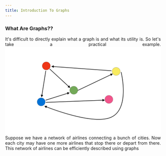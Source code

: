 ```yaml
---
title: Introduction To Graphs
---
```


### What Are Graphs??

<div style="text-align: justify">
It's difficult to directly explain what a graph is and what its utility is. So let's take a practical example.
<img src="images/Graph 1.png">
Suppose we have a network of airlines connecting a bunch of cities. Now each city may have one more airlines that stop there or depart from there. This network of airlines can be efficiently described using graphs
</div> 
